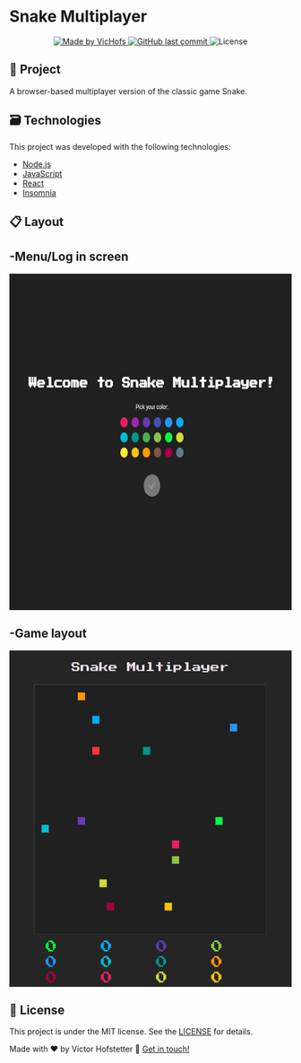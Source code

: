 # Snake Multiplayer
<p align="center">
	
  <a href="https://www.linkedin.com/in/victor-hofstetter/">
    <img alt="Made by VicHofs" src="https://img.shields.io/badge/made%20by-VicHofs-%2304D361">
  </a>

  <a href="https://github.com/VicHofs/NLW-01/commits/master">
    <img alt="GitHub last commit" src="https://img.shields.io/github/last-commit/VicHofs/NLW-01">
  </a>

  <img alt="License" src="https://img.shields.io/badge/license-MIT-brightgreen">
</p>
<p align="center">

## 📝 Project

A browser-based multiplayer version of the classic game Snake.

## 🗃 Technologies

This project was developed with the following technologies:

- [Node.js][nodejs]
- [JavaScript][javascript]
- [React][reactjs]
- [Insomnia][insomnia]



## 📋 Layout
<h2> -Menu/Log in screen</h2>
<img src="https://github.com/VicHofs/snake-multiplayer/blob/master/menu%20snake.png?raw=true" align="center" height=600 width=650>

<h2> -Game layout</h2>
<img src="https://github.com/VicHofs/snake-multiplayer/blob/master/snake%20gameplay.png?raw=true" align="center" height=600 width=650>

## 📜 License

This project is under the MIT license. See the [LICENSE](https://github.com/VicHofs/NLW-01/LICENSE) for details.




Made with ❤ by Victor Hofstetter :wave: [Get in touch!](https://www.linkedin.com/in/victor-hofstetter/)

[nodejs]: https://nodejs.org/
[javascript]: https://www.typescriptlang.org/
[expo]: https://expo.io/
[reactjs]: https://reactjs.org
[rn]: https://facebook.github.io/react-native/
[yarn]: https://yarnpkg.com/
[vs]: https://code.visualstudio.com/
[vceditconfig]: https://marketplace.visualstudio.com/items?itemName=EditorConfig.EditorConfig
[vceslint]: https://marketplace.visualstudio.com/items?itemName=dbaeumer.vscode-eslint
[prettier]: https://marketplace.visualstudio.com/items?itemName=esbenp.prettier-vscode
[insomnia]: https://insomnia.rest

